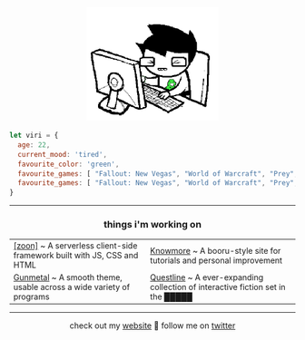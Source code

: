 <p align="center"><img src="https://github.com/v1r1/imgs-with-transparent-backgrounds/blob/master/games/gifs/john_typing.gif?raw=true" height="200"></p>

```javascript
let viri = {
  age: 22,
  current_mood: 'tired',
  favourite_color: 'green',
  favourite_games: [ "Fallout: New Vegas", "World of Warcraft", "Prey", "NieR" ]
  favourite_games: [ "Fallout: New Vegas", "World of Warcraft", "Prey", "NieR" ]
}
```

<hr>

<h3 align="center">things i'm working on</h3>
<table>
  <tr>
    <td><a href="https://github.com/vuwnu/zoon">[zoon]</a> ~ A serverless client-side framework built with JS, CSS and HTML</td>
    <td><a href="https://github.com/vuwnu/knowmore">Knowmore</a> ~ A booru-style site for tutorials and personal improvement</td>
  </tr>
  <tr>
    <td><a href="https://github.com/vuwnu/gunmetal">Gunmetal</a> ~ A smooth theme, usable across a wide variety of programs</td>
    <td><a href="https://github.com/vuwnu/questline">Questline</a> ~ A ever-expanding collection of interactive fiction set in the █████</td>
  </tr>
</table>
  
<hr>

<p align="center">
  check out my <a href="https://viri.space">website</a> 🔷
  follow me on <a href="https://twitter.com/_viri_">twitter</a>
</p>
